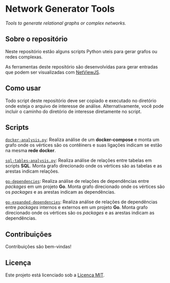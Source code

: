 # Network Generator Tools

*Tools to generate relational graphs or complex networks.*

## Sobre o repositório

Neste repositório estão alguns scripts Python uteis para gerar grafos ou redes complexas.

As ferramentas deste repositório são desenvolvidas para gerar entradas que podem ser visualizadas com [NetViewJS](https://github.com/JunioCesarFerreira/NetViewJS).

## Como usar

Todo script deste repositório deve ser copiado e executado no diretório onde esteja o arquivo de interesse de análise. Alternativamente, você pode incluir o caminho do diretório de interesse diretamente no script.


## Scripts

[`docker-analysis.py`](./scripts/docker-analysis.py): Realiza análise de um **docker-compose** e monta um grafo onde os vértices são os contêiners e suas ligações indicam se estão na mesma **rede docker**.

[`sql-tables-analysis.py`](./scripts/sql-tables-analysis.py): Realiza análise de relações entre tabelas em scripts **SQL**. Monta grafo direcionado onde os vértices são as tabelas e as arestas indicam relações.

[`go-dependencies`](./scripts/go-dependencies.py): Realiza análise de relações de dependências entre *packages* em um projeto **Go**. Monta grafo direcionado onde os vértices são os *packages* e as arestas indicam as dependências.

[`go-expanded-dependencies`](./scripts/go-expanded-dependencies.py): Realiza análise de relações de dependências entre *packages* internos e externos em um projeto **Go**. Monta grafo direcionado onde os vértices são os *packages* e as arestas indicam as dependências.


## Contribuições

Contribuições são bem-vindas!

## Licença

Este projeto está licenciado sob a [Licença MIT](LICENSE).

